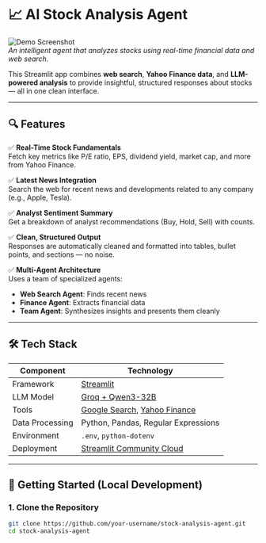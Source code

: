 # 📈 AI Stock Analysis Agent

![Demo Screenshot](https://via.placeholder.com/800x400?text=AI+Stock+Analysis+Agent)  
*An intelligent agent that analyzes stocks using real-time financial data and web search.*

This Streamlit app combines **web search**, **Yahoo Finance data**, and **LLM-powered analysis** to provide insightful, structured responses about stocks — all in one clean interface.

---

## 🔍 Features

✅ **Real-Time Stock Fundamentals**  
Fetch key metrics like P/E ratio, EPS, dividend yield, market cap, and more from Yahoo Finance.

✅ **Latest News Integration**  
Search the web for recent news and developments related to any company (e.g., Apple, Tesla).

✅ **Analyst Sentiment Summary**  
Get a breakdown of analyst recommendations (Buy, Hold, Sell) with counts.

✅ **Clean, Structured Output**  
Responses are automatically cleaned and formatted into tables, bullet points, and sections — no noise.

✅ **Multi-Agent Architecture**  
Uses a team of specialized agents:
- **Web Search Agent**: Finds recent news
- **Finance Agent**: Extracts financial data
- **Team Agent**: Synthesizes insights and presents them cleanly

---

## 🛠️ Tech Stack

| Component | Technology |
|--------|-----------|
| Framework | [Streamlit](https://streamlit.io) |
| LLM Model | [Groq + Qwen3-32B](https://groq.com) |
| Tools | [Google Search](https://github.com/phi-lang/phi), [Yahoo Finance](https://github.com/phi-lang/phi) |
| Data Processing | Python, Pandas, Regular Expressions |
| Environment | `.env`, `python-dotenv` |
| Deployment | [Streamlit Community Cloud](https://streamlit.io/cloud) |

---

## 🚀 Getting Started (Local Development)

### 1. Clone the Repository
```bash
git clone https://github.com/your-username/stock-analysis-agent.git
cd stock-analysis-agent
